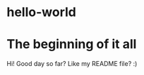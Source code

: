 # hello-world
The beginning of it all
===========================

Hi! 
Good day so far? Like my README file? :)
